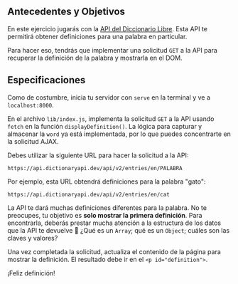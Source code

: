## Antecedentes y Objetivos

En este ejercicio jugarás con la [API del Diccionario Libre](https://dictionaryapi.dev/). Esta API te permitirá obtener definiciones para una palabra en particular.

Para hacer eso, tendrás que implementar una solicitud `GET` a la API para recuperar la definición de la palabra y mostrarla en el DOM.

## Especificaciones

Como de costumbre, inicia tu servidor con `serve` en la terminal y ve a `localhost:8000`.

En el archivo `lib/index.js`, implementa la solicitud `GET` a la API usando `fetch` en la función `displayDefinition()`. La lógica para capturar y almacenar la `word` ya está implementada, por lo que puedes concentrarte en la solicitud AJAX.

Debes utilizar la siguiente URL para hacer la solicitud a la API:

```
https://api.dictionaryapi.dev/api/v2/entries/en/PALABRA
```

Por ejemplo, esta URL obtendrá definiciones para la palabra "gato":

```
https://api.dictionaryapi.dev/api/v2/entries/en/cat
```

La API te dará muchas definiciones diferentes para la palabra. No te preocupes, tu objetivo es **solo mostrar la primera definición**. Para encontrarla, deberás prestar mucha atención a la estructura de los datos que la API te devuelve 🤔 ¿Qué es un `Array`; qué es un `Object`; cuáles son las claves y valores?

Una vez completada la solicitud, actualiza el contenido de la página para mostrar la definición. El resultado debe ir en el `<p id="definition">`.

¡Feliz definición!
